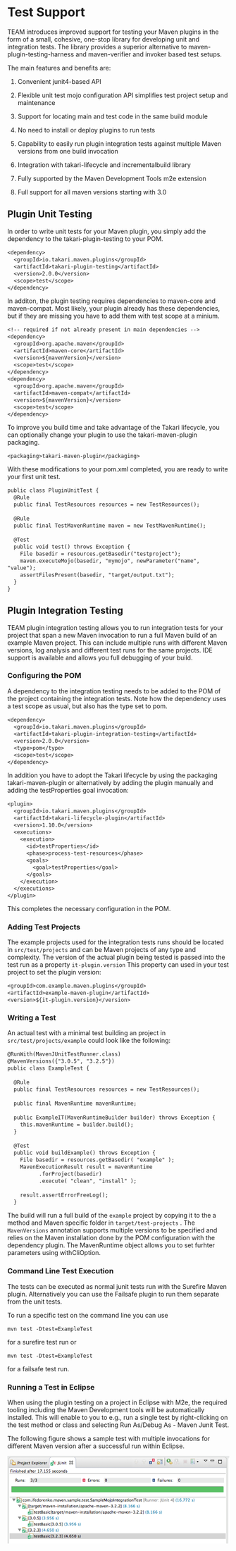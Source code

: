 # Test Support

TEAM introduces improved support for testing your Maven plugins in the form of
a small, cohesive, one-stop library for developing unit and integration tests.
The library provides a superior alternative to maven-plugin-testing-harness
and maven-verifier and invoker based test setups.

The main features and benefits are:

1. Convenient junit4-based API

2. Flexible unit test mojo configuration API simplifies test project setup and maintenance

2. Support for locating main and test code in the same build module

3. No need to install or deploy plugins to run tests

4. Capability to easily run plugin integration tests against multiple Maven versions from one build invocation

5. Integration with takari-lifecycle and incrementalbuild library

6. Fully supported by the Maven Development Tools m2e extension

7. Full support for all maven versions starting with 3.0

## Plugin Unit Testing

In order to write unit tests for your Maven plugin, you simply add the dependency to the takari-plugin-testing to your
POM.

```` 
<dependency>
  <groupId>io.takari.maven.plugins</groupId>
  <artifactId>takari-plugin-testing</artifactId>
  <version>2.0.0</version>
  <scope>test</scope>
</dependency>
````

In additon, the plugin testing requires dependencies to maven-core and maven-compat. Most likely, your plugin already 
has these dependencies, but if they are missing you have to add them with test scope at a minium. 

````
<!-- required if not already present in main dependencies -->
<dependency>
  <groupId>org.apache.maven</groupId>
  <artifactId>maven-core</artifactId>
  <version>${mavenVersion}</version>
  <scope>test</scope>
</dependency>
<dependency>
  <groupId>org.apache.maven</groupId>
  <artifactId>maven-compat</artifactId>
  <version>${mavenVersion}</version>
  <scope>test</scope>
</dependency>
````

To improve you build time and take advantage of the Takari lifecycle, you can optionally change your plugin to 
use the takari-maven-plugin packaging.

````
<packaging>takari-maven-plugin</packaging>
````

With these modifications to your pom.xml completed, you are ready to write your first unit test.

````
public class PluginUnitTest {
  @Rule
  public final TestResources resources = new TestResources();

  @Rule
  public final TestMavenRuntime maven = new TestMavenRuntime();

  @Test
  public void test() throws Exception {
    File basedir = resources.getBasedir("testproject");
    maven.executeMojo(basedir, "mymojo", newParameter("name", "value");
    assertFilesPresent(basedir, "target/output.txt");
  }
}
````

## Plugin Integration Testing

TEAM plugin integration testing allows you to run integration tests for your
project that span a new Maven invocation to run a full Maven build of an example
Maven project. This can include multiple runs with different Maven versions, log
analysis and different test runs for the same projects. IDE support is available
and allows you full debugging of your build.

### Configuring the POM

A dependency to the integration testing needs to be added to the POM of the project 
containing the integration tests. Note how the dependency uses a test scope as usual, 
but also has the type set to pom.

````
<dependency>
  <groupId>io.takari.maven.plugins</groupId>
  <artifactId>takari-plugin-integration-testing</artifactId>
  <version>2.0.0</version>
  <type>pom</type>
  <scope>test</scope>
</dependency>
````

In addition you have to adopt the Takari lifecycle by using the packaging takari-maven-plugin 
or alternatively by adding the plugin manually and adding the testProperties goal invocation:

````
<plugin>
  <groupId>io.takari.maven.plugins</groupId>
  <artifactId>takari-lifecycle-plugin</artifactId>
  <version>1.10.0</version>
  <executions>
    <execution>
      <id>testProperties</id>
      <phase>process-test-resources</phase>
      <goals>
        <goal>testProperties</goal>
      </goals>
    </execution>
  </executions>
</plugin>
````

This completes the necessary configuration in the POM.

### Adding Test Projects

The example projects used for the integration tests runs should be located in `src/test/projects`
and can be Maven projects of any type and complexity. The version of the actual
plugin being tested is passed into the test run as a property `it-plugin.version`
This property can used in your test project to set the plugin version:


```
<groupId>com.example.maven.plugins</groupId>
<artifactId>example-maven-plugin</artifactId>
<version>${it-plugin.version}</version>
```

### Writing a Test

An actual test with a minimal test building an project in `src/test/projects/example`
could look like the following:

````
@RunWith(MavenJUnitTestRunner.class)
@MavenVersions({"3.0.5", "3.2.5"})
public class ExampleTest {

  @Rule
  public final TestResources resources = new TestResources();

  public final MavenRuntime mavenRuntime;

  public ExampleIT(MavenRuntimeBuilder builder) throws Exception {
    this.mavenRuntime = builder.build();
  }

  @Test
  public void buildExample() throws Exception {
    File basedir = resources.getBasedir( "example" );
    MavenExecutionResult result = mavenRuntime
          .forProject(basedir)
          .execute( "clean", "install" );

    result.assertErrorFreeLog();
  }
````

The build will run a full build of the `example` project by copying it to the a
method and Maven specific folder in `target/test-projects` . The `MavenVersions`
annotation supports multiple versions to be specified and relies on the Maven
installation done by the POM configuration with the dependency plugin.
The MavenRuntime object allows you to set furhter parameters using withCliOption.

### Command Line Test Execution

The tests can be executed as normal junit tests run with the Surefire Maven
plugin. Alternatively you can use the Failsafe plugin to run them separate from
the unit tests.

To run a specific test on the command line you can use

```
mvn test -Dtest=ExampleTest
```

for a surefire test run or

```
mvn test -Dtest=ExampleTest
```

for a failsafe test run.


### Running a Test in Eclipse

When using the plugin testing on a project in Eclipse with M2e, the required
tooling including the Maven Development tools will be automatically installed.
This will enable to you to e.g., run a single test by right-clicking on the test
 method or class and selecting Run As/Debug As - Maven Junit Test.

The following figure shows a sample test with multiple invocations for different
Maven version after a successful run within Eclipse.

![Maven plugin unit testing view in Eclipse](figures/09-maven-it.png)

